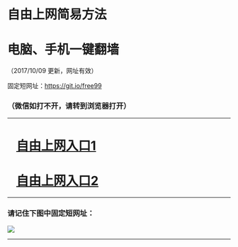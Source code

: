 ﻿# 自由上网简易方法

# 电脑、手机一键翻墙

（2017/10/09 更新，网址有效）

固定短网址：https://git.io/free99

### （微信如打不开，请转到浏览器打开）


***





# &nbsp;&nbsp; <a href="http://ft2378124882.fwq-tz-1001.info/fwqtz01.html?t=100900114389 " target="_blank">自由上网入口1</a>
# &nbsp;&nbsp; <a href="http://ft1723914988.fwq-tz-1002.info/fwqtz02.html?t=100900123824 " target="_blank">自由上网入口2</a>
***

### 请记住下图中固定短网址：

<img src="https://s3-us-west-2.amazonaws.com/fwq-1001/yjfq-20170905okok.png" /> 


***

